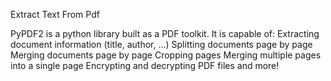 Extract Text From Pdf

PyPDF2 is a python library built as a PDF toolkit.
It is capable of:
Extracting document information (title, author, …)
Splitting documents page by page
Merging documents page by page
Cropping pages
Merging multiple pages into a single page
Encrypting and decrypting PDF files
and more!
